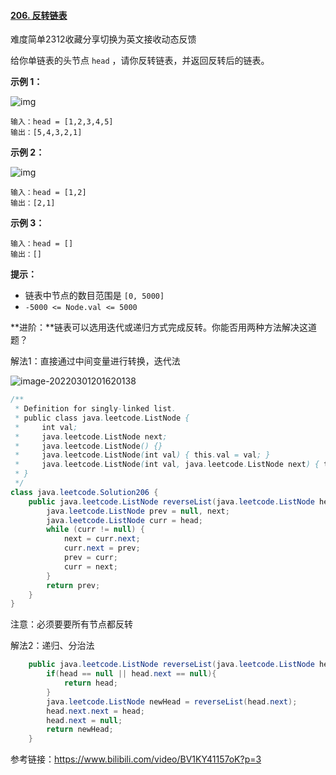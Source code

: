 #### [206. 反转链表](https://leetcode-cn.com/problems/reverse-linked-list/)

难度简单2312收藏分享切换为英文接收动态反馈

给你单链表的头节点 `head` ，请你反转链表，并返回反转后的链表。

 

**示例 1：**

![img](https://assets.leetcode.com/uploads/2021/02/19/rev1ex1.jpg)

```
输入：head = [1,2,3,4,5]
输出：[5,4,3,2,1]
```

**示例 2：**

![img](https://assets.leetcode.com/uploads/2021/02/19/rev1ex2.jpg)

```
输入：head = [1,2]
输出：[2,1]
```

**示例 3：**

```
输入：head = []
输出：[]
```

 

**提示：**

- 链表中节点的数目范围是 `[0, 5000]`
- `-5000 <= Node.val <= 5000`

 

**进阶：**链表可以选用迭代或递归方式完成反转。你能否用两种方法解决这道题？





解法1：直接通过中间变量进行转换，迭代法

![image-20220301201620138](https://mufasa-blog-images.oss-cn-beijing.aliyuncs.com/imgimage-20220301201620138.png)

```java
/**
 * Definition for singly-linked list.
 * public class java.leetcode.ListNode {
 *     int val;
 *     java.leetcode.ListNode next;
 *     java.leetcode.ListNode() {}
 *     java.leetcode.ListNode(int val) { this.val = val; }
 *     java.leetcode.ListNode(int val, java.leetcode.ListNode next) { this.val = val; this.next = next; }
 * }
 */
class java.leetcode.Solution206 {
    public java.leetcode.ListNode reverseList(java.leetcode.ListNode head) {
        java.leetcode.ListNode prev = null, next;
        java.leetcode.ListNode curr = head;
        while (curr != null) {
            next = curr.next;
            curr.next = prev;
            prev = curr;
            curr = next;
        }
        return prev;
    }
}
```

注意：必须要要所有节点都反转



解法2：递归、分治法

```java
    public java.leetcode.ListNode reverseList(java.leetcode.ListNode head) {
        if(head == null || head.next == null){
            return head;
        }
        java.leetcode.ListNode newHead = reverseList(head.next);
        head.next.next = head;
        head.next = null;
        return newHead;
    }
```









参考链接：https://www.bilibili.com/video/BV1KY41157oK?p=3
